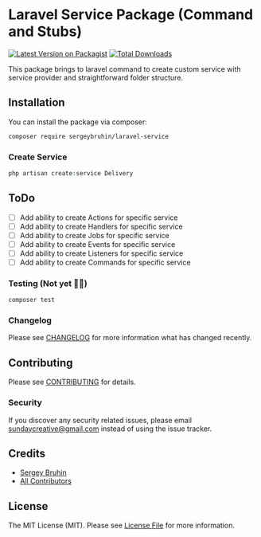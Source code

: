 # Laravel Service Package (Command and Stubs)

[![Latest Version on Packagist](https://img.shields.io/packagist/v/sergeybruhin/laravel-service.svg?style=flat-square)](https://packagist.org/packages/sergeybruhin/laravel-service)
[![Total Downloads](https://img.shields.io/packagist/dt/sergeybruhin/laravel-service.svg?style=flat-square)](https://packagist.org/packages/sergeybruhin/laravel-service)

This package brings to laravel command to create custom service with service provider and straightforward folder
structure.

## Installation

You can install the package via composer:

```bash
composer require sergeybruhin/laravel-service
```

### Create Service

```php
php artisan create:service Delivery
```

## ToDo

- [ ] Add ability to create Actions for specific service
- [ ] Add ability to create Handlers for specific service
- [ ] Add ability to create Jobs for specific service
- [ ] Add ability to create Events for specific service
- [ ] Add ability to create Listeners for specific service
- [ ] Add ability to create Commands for specific service

### Testing (Not yet 💁‍♂️)

```bash
composer test
```

### Changelog

Please see [CHANGELOG](CHANGELOG.md) for more information what has changed recently.

## Contributing

Please see [CONTRIBUTING](CONTRIBUTING.md) for details.

### Security

If you discover any security related issues, please email sundaycreative@gmail.com instead of using the issue tracker.

## Credits

- [Sergey Bruhin](https://github.com/sergeybruhin)
- [All Contributors](../../contributors)

## License

The MIT License (MIT). Please see [License File](LICENSE.md) for more information.
